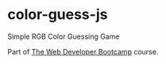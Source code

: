 # color-guess-js
Simple RGB Color Guessing Game


Part of [The Web Developer Bootcamp](https://www.udemy.com/course/the-web-developer-bootcamp/) course.
